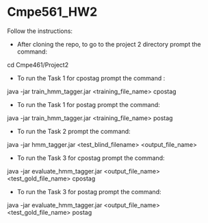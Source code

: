 # Cmpe561_HW2

Follow the instructions:

* After cloning the repo, to go to the project 2 directory prompt the command:

cd Cmpe461/Project2

* To run the Task 1 for cpostag prompt the command :

java -jar train_hmm_tagger.jar \<training_file_name\> cpostag

* To run the Task 1  for postag prompt the command:

java -jar train_hmm_tagger.jar \<training_file_name\> postag

* To run the Task 2 prompt the command:

java -jar hmm_tagger.jar \<test_blind_filename\> \<output_file_name\>

* To run the Task 3 for cpostag prompt the command:

java -jar evaluate_hmm_tagger.jar \<output_file_name\> \<test_gold_file_name\> cpostag

* To run the Task 3 for postag prompt the command:

java -jar evaluate_hmm_tagger.jar \<output_file_name\> \<test_gold_file_name\> postag




